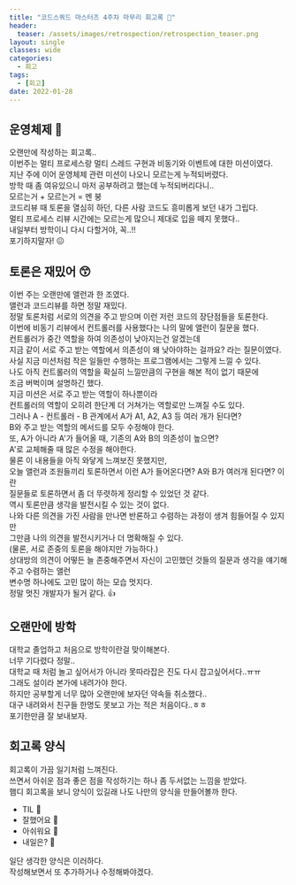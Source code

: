 ```yaml
---
title: "코드스쿼드 마스터즈 4주차 마무리 회고록 🙂"
header:
  teaser: /assets/images/retrospection/retrospection_teaser.png
layout: single
classes: wide
categories:
  - 회고
tags:
  - [회고]
date: 2022-01-28
---
```


## 운영체제 🤯
오랜만에 작성하는 회고록..  
이번주는 멀티 프로세스랑 멀티 스레드 구현과 비동기와 이벤트에 대한 미션이였다.  
지난 주에 이어 운영체제 관련 미션이 나오니 모르는게 누적되버렸다.  
방학 때 좀 여유있으니 마저 공부하려고 했는데 누적되버리다니..  
모르는거 + 모르는거 = 멘 붕  
코드리뷰 때 토론을 열심히 하던, 다른 사람 코드도 흥미롭게 보던 내가 그립다.  
멀티 프로세스 리뷰 시간에는 모르는게 많으니 제대로 입을 떼지 못했다..  
내일부터 방학이니 다시 다할거야, 꼭..!!  
포기하지말자! 😖

## 토론은 재밌어 😙
이번 주는 오랜만에 앨런과 한 조였다.  
앨런과 코드리뷰를 하면 정말 재밌다.  
정말 토론처럼 서로의 의견을 주고 받으며 이런 저런 코드의 장단점들을 토론한다.  
이번에 비동기 리뷰에서 컨트롤러를 사용했다는 나의 말에 앨런이 질문을 했다.  
컨트롤러가 중간 역할을 하여 의존성이 낮아지는건 알겠는데  
지금 같이 서로 주고 받는 역할에서 의존성이 왜 낮아야하는 걸까요? 라는 질문이였다.  
사실 지금 미션처럼 작은 일들만 수행하는 프로그램에서는 그렇게 느낄 수 있다.  
나도 아직 컨트롤러의 역할을 확실히 느낄만큼의 구현을 해본 적이 없기 때문에  
조금 버벅이며 설명하긴 했다.  
지금 미션은 서로 주고 받는 역할이 하나뿐이라  
컨트롤러의 역할이 오히려 한단계 더 거쳐가는 역할로만 느껴질 수도 있다.  
그러나 A - 컨트롤러 - B 관계에서 A가 A1, A2, A3 등 여러 개가 된다면?  
B와 주고 받는 역할의 메서드를 모두 수정해야 한다.  
또, A가 아니라 A'가 들어올 때, 기존의 A와 B의 의존성이 높으면?  
A'로 교체해줄 때 많은 수정을 해야한다.  
물론 이 내용들을 아직 와닿게 느껴보진 못했지만,  
오늘 앨런과 조원들끼리 토론하면서 이런 A가 들어온다면? A와 B가 여러개 된다면? 이란  
질문들로 토론하면서 좀 더 뚜렷하게 정리할 수 있었던 것 같다.  
역시 토론만큼 생각을 발전시킬 수 있는 것이 없다.  
나와 다른 의견을 가진 사람을 만나면 반론하고 수렴하는 과정이 생겨 힘들어질 수 있지만  
그만큼 나의 의견을 발전시키거나 더 명확해질 수 있다.  
(물론, 서로 존중의 토론을 해야지만 가능하다.)  
상대방의 의견이 어떻든 늘 존중해주면서 자신이 고민했던 것들의 질문과 생각을 얘기해주고 수렴하는 앨런  
변수명 하나에도 고민 많이 하는 모습 멋지다.  
정말 멋진 개발자가 될거 같다. 👍

## 오랜만에 방학
대학교 졸업하고 처음으로 방학이란걸 맞이해본다.  
너무 기다렸다 정말..  
대학교 때 처럼 놀고 싶어서가 아니라 못따라잡은 진도 다시 잡고싶어서다..ㅠㅠ  
그래도 설이라 본가에 내려가야 한다.  
하지만 공부할게 너무 많아 오랜만에 보자던 약속들 취소했다..  
대구 내려와서 친구들 한명도 못보고 가는 적은 처음이다..ㅎㅎ  
포기한만큼 잘 보내보자.

## 회고록 양식
회고록이 가끔 일기처럼 느껴진다.  
쓰면서 아쉬운 점과 좋은 점을 작성하기는 하나 좀 두서없는 느낌을 받았다.  
햄디 회고록을 보니 양식이 있길래 나도 나만의 양식을 만들어볼까 한다.  
- TIL 🧐
- 잘했어요 🙂
- 아쉬워요 🙁
- 내일은? 🤔

일단 생각한 양식은 이러하다.  
작성해보면서 또 추가하거나 수정해봐야겠다.